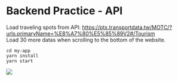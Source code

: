 # Backend Practice - API
Load traveling spots from API: https://ptx.transportdata.tw/MOTC/?urls.primaryName=%E8%A7%80%E5%85%89V2#/Tourism  
Load 30 more datas when scrolling to the bottom of the website.

```
cd my-app
yarn install
yarn start
```

![](https://github.com/ttingchen/DcardInternHW/blob/main/demo.gif)
